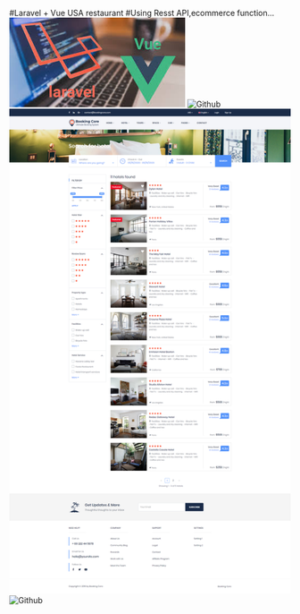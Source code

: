 #Laravel + Vue USA restaurant
#Using Resst API,ecommerce function...
![Github](https://github.com/Alexey1fullstack/laravel_vue_booking/blob/master/github-images/0.jpg)
![Github](https://github.com/Alexey1fullstack/laravel_vue_booking/blob/master/github-images/1.png)
![Github](https://github.com/Alexey1fullstack/laravel_vue_booking/blob/master/github-images/2.png)
![Github](https://github.com/Alexey1fullstack/laravel_vue_booking/blob/master/github-images/3.png)

